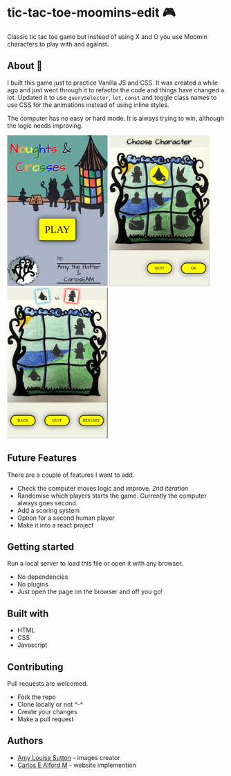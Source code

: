 # tic-tac-toe-moomins-edit :video_game:

Classic tic tac toe game but instead of using X and O you use Moomin characters to play with and against.

## About :pushpin:

I built this game just to practice Vanilla JS and CSS.
It was created a while ago and just went through it to refactor the code and things have changed a lot. Updated it to use `querySelector`, `let`, `const` and toggle class names to use CSS for the animations instead of using inline styles.

The computer has no easy or hard mode. It is always trying to win, although the logic needs improving.

<p>
<img src="images/screenshots/screenshot-1.png" width="232" alt="Screenshot lading page for game">
<img src="images/screenshots/screenshot-2.png" width="232" alt="Screenshot select character">
<img src="images/screenshots/screenshot-3.png" width="232" alt="Screenshot playing the game against computer">
</p>

## Future Features

There are a couple of features I want to add.

- Check the computer moves logic and improve. _2nd iteration_
- Randomise which players starts the game. Currently the computer always goes second.
- Add a scoring system
- Option for a second human player
- Make it into a react project

## Getting started

Run a local server to load this file or open it with any browser.

- No dependencies
- No plugins
- Just open the page on the browser and off you go!

## Built with

- HTML
- CSS
- Javascript

## Contributing

Pull requests are welcomed.

- Fork the repo
- Clone locally or not ^-^
- Create your changes
- Make a pull request

## Authors

- [Amy Louise Sutton](https://amythehatter.com) - images creator
- [Carlos E Alford M](https://carlosealford.com) - website implemention
